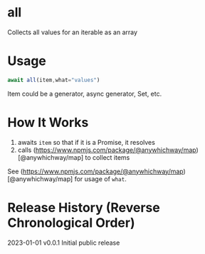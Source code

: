 # all
Collects all values for an iterable as an array

# Usage

```javascript
await all(item,what="values")
```
Item could be a generator, async generator, Set, etc.

# How It Works

1. awaits `item` so that if it is a Promise, it resolves
2. calls (https://www.npmjs.com/package/@anywhichway/map)[@anywhichway/map] to collect items

See (https://www.npmjs.com/package/@anywhichway/map)[@anywhichway/map] for usage of `what`.

# Release History (Reverse Chronological Order)

2023-01-01 v0.0.1 Initial public release
  
